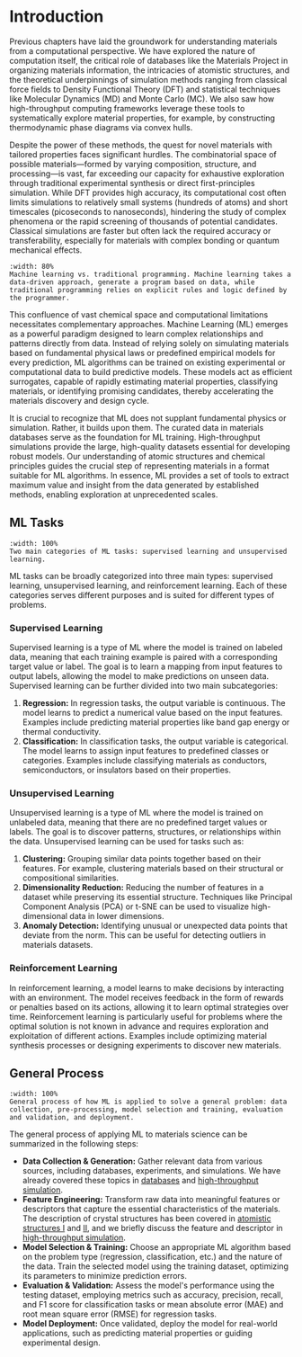# Introduction
Previous chapters have laid the groundwork for understanding materials from a computational perspective. We have explored the nature of computation itself, the critical role of databases like the Materials Project in organizing materials information, the intricacies of atomistic structures, and the theoretical underpinnings of simulation methods ranging from classical force fields to Density Functional Theory (DFT) and statistical techniques like Molecular Dynamics (MD) and Monte Carlo (MC). We also saw how high-throughput computing frameworks leverage these tools to systematically explore material properties, for example, by constructing thermodynamic phase diagrams via convex hulls.

Despite the power of these methods, the quest for novel materials with tailored properties faces significant hurdles. The combinatorial space of possible materials—formed by varying composition, structure, and processing—is vast, far exceeding our capacity for exhaustive exploration through traditional experimental synthesis or direct first-principles simulation. While DFT provides high accuracy, its computational cost often limits simulations to relatively small systems (hundreds of atoms) and short timescales (picoseconds to nanoseconds), hindering the study of complex phenomena or the rapid screening of thousands of potential candidates. Classical simulations are faster but often lack the required accuracy or transferability, especially for materials with complex bonding or quantum mechanical effects.

```{figure} ../figures/ml_vs_programming.png
:width: 80%
Machine learning vs. traditional programming. Machine learning takes a data-driven approach, generate a program based on data, while traditional programming relies on explicit rules and logic defined by the programmer.
```

This confluence of vast chemical space and computational limitations necessitates complementary approaches. Machine Learning (ML) emerges as a powerful paradigm designed to learn complex relationships and patterns directly from data. Instead of relying solely on simulating materials based on fundamental physical laws or predefined empirical models for every prediction, ML algorithms can be trained on existing experimental or computational data to build predictive models. These models act as efficient surrogates, capable of rapidly estimating material properties, classifying materials, or identifying promising candidates, thereby accelerating the materials discovery and design cycle.

It is crucial to recognize that ML does not supplant fundamental physics or simulation. Rather, it builds upon them. The curated data in materials databases serve as the foundation for ML training. High-throughput simulations provide the large, high-quality datasets essential for developing robust models. Our understanding of atomic structures and chemical principles guides the crucial step of representing materials in a format suitable for ML algorithms. In essence, ML provides a set of tools to extract maximum value and insight from the data generated by established methods, enabling exploration at unprecedented scales.

## ML Tasks
```{figure} ../figures/ml_tasks.png
:width: 100%
Two main categories of ML tasks: supervised learning and unsupervised learning.
```
ML tasks can be broadly categorized into three main types: supervised learning, unsupervised learning, and reinforcement learning. Each of these categories serves different purposes and is suited for different types of problems.

### Supervised Learning
Supervised learning is a type of ML where the model is trained on labeled data, meaning that each training example is paired with a corresponding target value or label. The goal is to learn a mapping from input features to output labels, allowing the model to make predictions on unseen data. Supervised learning can be further divided into two main subcategories:
1. **Regression:** In regression tasks, the output variable is continuous. The model learns to predict a numerical value based on the input features. Examples include predicting material properties like band gap energy or thermal conductivity.
2. **Classification:** In classification tasks, the output variable is categorical. The model learns to assign input features to predefined classes or categories. Examples include classifying materials as conductors, semiconductors, or insulators based on their properties.

### Unsupervised Learning
Unsupervised learning is a type of ML where the model is trained on unlabeled data, meaning that there are no predefined target values or labels. The goal is to discover patterns, structures, or relationships within the data. Unsupervised learning can be used for tasks such as:
1. **Clustering:** Grouping similar data points together based on their features. For example, clustering materials based on their structural or compositional similarities.
2. **Dimensionality Reduction:** Reducing the number of features in a dataset while preserving its essential structure. Techniques like Principal Component Analysis (PCA) or t-SNE can be used to visualize high-dimensional data in lower dimensions.
3. **Anomaly Detection:** Identifying unusual or unexpected data points that deviate from the norm. This can be useful for detecting outliers in materials datasets.

### Reinforcement Learning
In reinforcement learning, a model learns to make decisions by interacting with an environment. The model receives feedback in the form of rewards or penalties based on its actions, allowing it to learn optimal strategies over time. Reinforcement learning is particularly useful for problems where the optimal solution is not known in advance and requires exploration and exploitation of different actions. Examples include optimizing material synthesis processes or designing experiments to discover new materials.

## General Process
```{figure} ../figures/ml_process.png
:width: 100%
General process of how ML is applied to solve a general problem: data collection, pre-processing, model selection and training, evaluation and validation, and deployment.
```
The general process of applying ML to materials science can be summarized in the following steps:
- **Data Collection & Generation:** Gather relevant data from various sources, including databases, experiments, and simulations. We have already covered these topics in [databases](../database/index.md) and [high-throughput simulation](../high_throughput/index.md).
- **Feature Engineering:** Transform raw data into meaningful features or descriptors that capture the essential characteristics of the materials. The description of crystal structures has been covered in [atomistic structures I](../atomistic_structure_I/index.md) and [II](../atomistic_structure_II/index.md), and we briefly discuss the feature and descriptor in [high-throughput simulation](../high_throughput/data_mining.md).
- **Model Selection & Training:** Choose an appropriate ML algorithm based on the problem type (regression, classification, etc.) and the nature of the data. Train the selected model using the training dataset, optimizing its parameters to minimize prediction errors.
- **Evaluation & Validation:** Assess the model's performance using the testing dataset, employing metrics such as accuracy, precision, recall, and F1 score for classification tasks or mean absolute error (MAE) and root mean square error (RMSE) for  regression tasks.
- **Model Deployment:** Once validated, deploy the model for real-world applications, such as predicting material properties or guiding experimental design.
